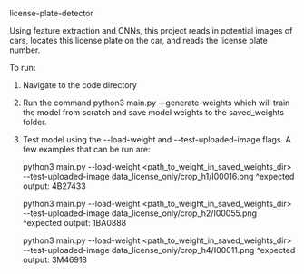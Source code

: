 license-plate-detector

Using feature extraction and CNNs, this project reads in potential images of cars, locates this license plate on the car, and reads the license plate number.

To run:
1. Navigate to the code directory
2. Run the command python3 main.py --generate-weights which will train the model from scratch and save model weights to the saved_weights folder.
3. Test model using the --load-weight and --test-uploaded-image flags. A few examples that can be run are:

    python3 main.py --load-weight <path_to_weight_in_saved_weights_dir> --test-uploaded-image data_license_only/crop_h1/I00016.png
    ^expected output: 4B27433

    python3 main.py --load-weight <path_to_weight_in_saved_weights_dir> --test-uploaded-image data_license_only/crop_h2/I00055.png
    ^expected output: 1BA0888

    python3 main.py --load-weight <path_to_weight_in_saved_weights_dir> --test-uploaded-image data_license_only/crop_h4/I00011.png
    ^expected output: 3M46918
